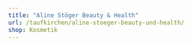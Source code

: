 ```yaml
---
title: "Aline Stöger Beauty & Health"
url: /taufkirchen/aline-stoeger-beauty-und-health/
shop: Kosmetik
---
```

